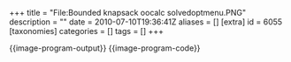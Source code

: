 +++
title = "File:Bounded knapsack oocalc solvedoptmenu.PNG"
description = ""
date = 2010-07-10T19:36:41Z
aliases = []
[extra]
id = 6055
[taxonomies]
categories = []
tags = []
+++

{{image-program-output}}
{{image-program-code}}
